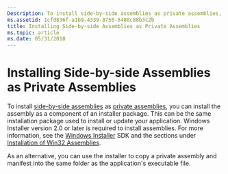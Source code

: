 ```yaml
---
Description: To install side-by-side assemblies as private assemblies, you can install the assembly as a component of an installer package.
ms.assetid: 1cfd836f-a1b9-4339-8756-5488c88b3c2b
title: Installing Side-by-side Assemblies as Private Assemblies
ms.topic: article
ms.date: 05/31/2018
---
```


# Installing Side-by-side Assemblies as Private Assemblies

To install [side-by-side assemblies](about-side-by-side-assemblies-.md) as [private assemblies](https://docs.microsoft.com/windows/desktop/Msi/private-assemblies), you can install the assembly as a component of an installer package. This can be the same installation package used to install or update your application. Windows Installer version 2.0 or later is required to install assemblies. For more information, see the [Windows Installer](https://msdn.microsoft.com/library/Cc185688(v=VS.85).aspx) SDK and the sections under [Installation of Win32 Assemblies](https://msdn.microsoft.com/library/Aa369292(v=VS.85).aspx).

As an alternative, you can use the installer to copy a private assembly and manifest into the same folder as the application's executable file.

 

 



